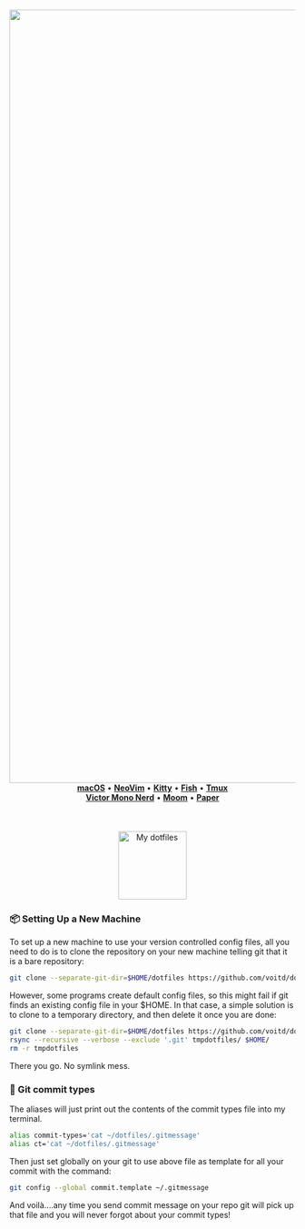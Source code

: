 <p align="center">
  <br>
  <img width="1360" alt="nvim" src="https://user-images.githubusercontent.com/60138143/109388635-00d07b00-7911-11eb-997f-1b6236b7cd05.png">
  <br>
  <a href="https://www.apple.com/ru/macos/big-sur/"><b>macOS</b></a> &bull; <a href="https://neovim.io"><b>NeoVim</b></a> &bull; <a     href="https://sw.kovidgoyal.net/kitty/"><b>Kitty</b></a> &bull; <a href="https://fishshell.com"><b>Fish</b></a> &bull; <a href="https://github.com/tmux">   <b>Tmux</b></a></br> 
  <a href="https://rubjo.github.io/victor-mono"><b>Victor Mono Nerd</b></a> &bull; <a href="https://manytricks.com/moom/"><b>Moom</b></a> &bull; <a href="https://github.com/equt/paper.vim"><b>Paper</b></a>
 <br><br><br><br>
  <img src="https://user-images.githubusercontent.com/60138143/91989761-8fd15180-ed39-11ea-8a83-645f92507c2d.png" width="120" title="My dotfiles">
  <br>
</p>

<!-- ### 🖥 Screenshots -->


<!-- ### ⚙️ Configuration

- OS : macOS (11.0) Big Sur
- Editor: [NeoVim](https://neovim.io)
- Terminal: [Kitty](https://sw.kovidgoyal.net/kitty/)
- Shell: [Fish](https://fishshell.com)
- Multiplexer : [tmux](https://github.com/tmux/tmux) - Fonts: [JetBrainsMono Nerd](https://github.com/JetBrains/JetBrainsMono)
- Fonts: [Victor Mono Nerd](https://rubjo.github.io/victor-mono)
- Windows manager: [Moom](https://manytricks.com/moom/).
- Vim main theme: [Rigel](https://rigel.netlify.app) -->

### 📦 Setting Up a New Machine

To set up a new machine to use your version controlled config files, all you need to do is to clone the repository on your new machine telling git that it is a bare repository:

```bash
git clone --separate-git-dir=$HOME/dotfiles https://github.com/voitd/dotfiles.git
```

However, some programs create default config files, so this might fail if git finds an existing config file in your \$HOME. In that case, a simple solution is to clone to a temporary directory,
and then delete it once you are done:

```bash
git clone --separate-git-dir=$HOME/dotfiles https://github.com/voitd/dotfiles.git tmpdotfiles
rsync --recursive --verbose --exclude '.git' tmpdotfiles/ $HOME/
rm -r tmpdotfiles
```

There you go. No symlink mess.

### 📩 Git commit types

The aliases will just print out the contents of the commit types file into my terminal.

```bash
alias commit-types='cat ~/dotfiles/.gitmessage'
alias ct='cat ~/dotfiles/.gitmessage'
```

Then just set globally on your git to use above file as template for all your commit with the command:

```bash
git config --global commit.template ~/.gitmessage
```

And voilà....any time you send commit message on your repo git will pick up that file and you will never forgot about your commit types!
